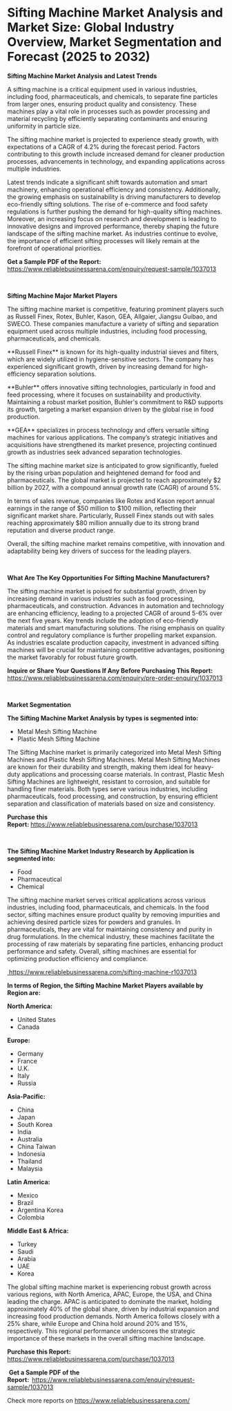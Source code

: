<p><h1>Sifting Machine Market Analysis and Market Size: Global Industry Overview, Market Segmentation and Forecast (2025 to 2032)</h1></p><p><strong>Sifting Machine Market Analysis and Latest Trends</strong></p>
<p><p>A sifting machine is a critical equipment used in various industries, including food, pharmaceuticals, and chemicals, to separate fine particles from larger ones, ensuring product quality and consistency. These machines play a vital role in processes such as powder processing and material recycling by efficiently separating contaminants and ensuring uniformity in particle size.</p><p>The sifting machine market is projected to experience steady growth, with expectations of a CAGR of 4.2% during the forecast period. Factors contributing to this growth include increased demand for cleaner production processes, advancements in technology, and expanding applications across multiple industries. </p><p>Latest trends indicate a significant shift towards automation and smart machinery, enhancing operational efficiency and consistency. Additionally, the growing emphasis on sustainability is driving manufacturers to develop eco-friendly sifting solutions. The rise of e-commerce and food safety regulations is further pushing the demand for high-quality sifting machines. Moreover, an increasing focus on research and development is leading to innovative designs and improved performance, thereby shaping the future landscape of the sifting machine market. As industries continue to evolve, the importance of efficient sifting processes will likely remain at the forefront of operational priorities.</p></p>
<p><strong>Get a Sample PDF of the Report:&nbsp;</strong> <a href="https://www.reliablebusinessarena.com/enquiry/request-sample/1037013?utm_campaign=2383&utm_medium=2&utm_source=Github&utm_content=ia&utm_term=10042025&utm_id=sifting-machine">https://www.reliablebusinessarena.com/enquiry/request-sample/1037013</a></p>
<p>&nbsp;</p>
<p><strong>Sifting Machine Major Market Players</strong></p>
<p><p>The sifting machine market is competitive, featuring prominent players such as Russell Finex, Rotex, Buhler, Kason, GEA, Allgaier, Jiangsu Guibao, and SWECO. These companies manufacture a variety of sifting and separation equipment used across multiple industries, including food processing, pharmaceuticals, and chemicals.</p><p>**Russell Finex** is known for its high-quality industrial sieves and filters, which are widely utilized in hygiene-sensitive sectors. The company has experienced significant growth, driven by increasing demand for high-efficiency separation solutions. </p><p>**Buhler** offers innovative sifting technologies, particularly in food and feed processing, where it focuses on sustainability and productivity. Maintaining a robust market position, Buhler's commitment to R&D supports its growth, targeting a market expansion driven by the global rise in food production.</p><p>**GEA** specializes in process technology and offers versatile sifting machines for various applications. The company’s strategic initiatives and acquisitions have strengthened its market presence, projecting continued growth as industries seek advanced separation technologies.</p><p>The sifting machine market size is anticipated to grow significantly, fueled by the rising urban population and heightened demand for food and pharmaceuticals. The global market is projected to reach approximately $2 billion by 2027, with a compound annual growth rate (CAGR) of around 5%.</p><p>In terms of sales revenue, companies like Rotex and Kason report annual earnings in the range of $50 million to $100 million, reflecting their significant market share. Particularly, Russell Finex stands out with sales reaching approximately $80 million annually due to its strong brand reputation and diverse product range. </p><p>Overall, the sifting machine market remains competitive, with innovation and adaptability being key drivers of success for the leading players.</p></p>
<p>&nbsp;</p>
<p><strong>What Are The Key Opportunities For Sifting Machine Manufacturers?</strong></p>
<p><p>The sifting machine market is poised for substantial growth, driven by increasing demand in various industries such as food processing, pharmaceuticals, and construction. Advances in automation and technology are enhancing efficiency, leading to a projected CAGR of around 5-6% over the next five years. Key trends include the adoption of eco-friendly materials and smart manufacturing solutions. The rising emphasis on quality control and regulatory compliance is further propelling market expansion. As industries escalate production capacity, investment in advanced sifting machines will be crucial for maintaining competitive advantages, positioning the market favorably for robust future growth.</p></p>
<p><strong>Inquire or Share Your Questions If Any Before Purchasing This Report:</strong> <a href="https://www.reliablebusinessarena.com/enquiry/pre-order-enquiry/1037013?utm_campaign=2383&utm_medium=2&utm_source=Github&utm_content=ia&utm_term=10042025&utm_id=sifting-machine">https://www.reliablebusinessarena.com/enquiry/pre-order-enquiry/1037013</a></p>
<p>&nbsp;</p>
<p><strong>Market Segmentation</strong></p>
<p><strong>The Sifting Machine Market Analysis by types is segmented into:</strong></p>
<p><ul><li>Metal Mesh Sifting Machine</li><li>Plastic Mesh Sifting Machine</li></ul></p>
<p><p>The Sifting Machine market is primarily categorized into Metal Mesh Sifting Machines and Plastic Mesh Sifting Machines. Metal Mesh Sifting Machines are known for their durability and strength, making them ideal for heavy-duty applications and processing coarse materials. In contrast, Plastic Mesh Sifting Machines are lightweight, resistant to corrosion, and suitable for handling finer materials. Both types serve various industries, including pharmaceuticals, food processing, and construction, by ensuring efficient separation and classification of materials based on size and consistency.</p></p>
<p><strong>Purchase this Report:&nbsp;</strong><a href="https://www.reliablebusinessarena.com/purchase/1037013?utm_campaign=2383&utm_medium=2&utm_source=Github&utm_content=ia&utm_term=10042025&utm_id=sifting-machine">https://www.reliablebusinessarena.com/purchase/1037013</a></p>
<p>&nbsp;</p>
<p><strong>The Sifting Machine Market Industry Research by Application is segmented into:</strong></p>
<p><ul><li>Food</li><li>Pharmaceutical</li><li>Chemical</li></ul></p>
<p><p>The sifting machine market serves critical applications across various industries, including food, pharmaceuticals, and chemicals. In the food sector, sifting machines ensure product quality by removing impurities and achieving desired particle sizes for powders and granules. In pharmaceuticals, they are vital for maintaining consistency and purity in drug formulations. In the chemical industry, these machines facilitate the processing of raw materials by separating fine particles, enhancing product performance and safety. Overall, sifting machines are essential for optimizing production efficiency and compliance.</p></p>
<p><a href="https://www.reliablebusinessarena.com/sifting-machine-r1037013?utm_campaign=2383&utm_medium=2&utm_source=Github&utm_content=ia&utm_term=10042025&utm_id=sifting-machine">&nbsp;https://www.reliablebusinessarena.com/sifting-machine-r1037013</a></p>
<p><strong>In terms of Region, the Sifting Machine Market Players available by Region are:</strong></p>
<p>
    <p> <strong> North America: </strong>
        <ul>
            <li>United States</li>
            <li>Canada</li>
        </ul>
        </p> 
    <p> <strong> Europe: </strong>
        <ul>
            <li>Germany</li>
            <li>France</li>
            <li>U.K.</li>
            <li>Italy</li>
            <li>Russia</li>
        </ul>
        </p> 
    <p> <strong> Asia-Pacific: </strong>
        <ul>
            <li>China</li>
            <li>Japan</li>
            <li>South Korea</li>
            <li>India</li>
            <li>Australia</li>
            <li>China Taiwan</li>
            <li>Indonesia</li>
            <li>Thailand</li>
            <li>Malaysia</li>
        </ul>
        </p> 
    <p> <strong> Latin America: </strong>
        <ul>
            <li>Mexico</li>
            <li>Brazil</li>
            <li>Argentina Korea</li>
            <li>Colombia</li>
        </ul>
        </p> 
    <p> <strong> Middle East & Africa: </strong>
        <ul>
            <li>Turkey</li>
            <li>Saudi</li>
            <li>Arabia</li>
            <li>UAE</li>
            <li>Korea</li>
        </ul>
    </p>
    </p>
<p><p>The global sifting machine market is experiencing robust growth across various regions, with North America, APAC, Europe, the USA, and China leading the charge. APAC is anticipated to dominate the market, holding approximately 40% of the global share, driven by industrial expansion and increasing food production demands. North America follows closely with a 25% share, while Europe and China hold around 20% and 15%, respectively. This regional performance underscores the strategic importance of these markets in the overall sifting machine landscape.</p></p>
<p><strong>Purchase this Report: </strong><a href="https://www.reliablebusinessarena.com/purchase/1037013?utm_campaign=2383&utm_medium=2&utm_source=Github&utm_content=ia&utm_term=10042025&utm_id=sifting-machine">https://www.reliablebusinessarena.com/purchase/1037013</a></p>
<p>&nbsp;<strong>Get a Sample PDF of the Report:&nbsp;&nbsp;</strong><a href="https://www.reliablebusinessarena.com/enquiry/request-sample/1037013?utm_campaign=2383&utm_medium=2&utm_source=Github&utm_content=ia&utm_term=10042025&utm_id=sifting-machine">https://www.reliablebusinessarena.com/enquiry/request-sample/1037013</a></p>
<p><strong></strong></p>
<p>Check more reports on <a href="https://www.reliablebusinessarena.com/?utm_campaign=2383&utm_medium=2&utm_source=Github&utm_content=ia&utm_term=10042025&utm_id=sifting-machine">https://www.reliablebusinessarena.com/</a></p>